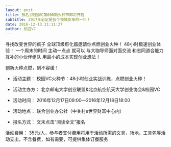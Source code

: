 ```yaml
---
layout: post
title: 报名|校园VC第006期火种节即将开启
subtitle: 2017年必定是各个领域变革的一年！
date: 2016-12-13 21:11:27
author: 校园VC
---
```


寻找改变世界的疯子
全球顶级孵化器邀请你点燃创业火种！
48小时极速创业体验！
⼀个周末的时间
主动⼀点点
 就可以
与⼤咖导师⾯对⾯交流
和志同道合能⼒互补的⼩伙伴组队
⽤最⼩的成本实现创业想法！


创新火种点燃，刻不容缓！
- 活动主题：
校园VC火种节：48小时创业实战训练，点燃创业⽕种！ 

- 活动主办方：
北京邮电大学创业联盟&北京航空航天大学创业协会&校园VC

- 活动时间：
2016年12月17日09:00—2016年12月18日18:00

- 活动地点：
联合创业办公社（中关村e世界财富中心内）
- 报名方式：
文末点击“阅读全文”报名

活动费用：
35元/人，参与者支付费用将用于活动所需的文具，场地，工具包等活动支出，不含餐费，如有需要，可提供集体订餐服务
